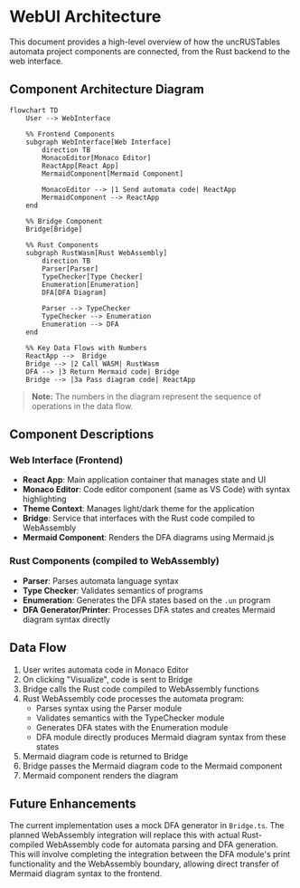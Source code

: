 # WebUI Architecture

This document provides a high-level overview of how the uncRUSTables automata project components are connected, from the Rust backend to the web interface.

## Component Architecture Diagram

```mermaid
flowchart TD
    User --> WebInterface

    %% Frontend Components
    subgraph WebInterface[Web Interface]
        direction TB
        MonacoEditor[Monaco Editor]
        ReactApp[React App]
        MermaidComponent[Mermaid Component]

        MonacoEditor --> |1 Send automata code| ReactApp
        MermaidComponent --> ReactApp
    end

    %% Bridge Component
    Bridge[Bridge]

    %% Rust Components
    subgraph RustWasm[Rust WebAssembly]
        direction TB
        Parser[Parser]
        TypeChecker[Type Checker]
        Enumeration[Enumeration]
        DFA[DFA Diagram]

        Parser --> TypeChecker
        TypeChecker --> Enumeration
        Enumeration --> DFA
    end

    %% Key Data Flows with Numbers
    ReactApp -->  Bridge
    Bridge --> |2 Call WASM| RustWasm
    DFA --> |3 Return Mermaid code| Bridge
    Bridge --> |3a Pass diagram code| ReactApp
```

> **Note:** The numbers in the diagram represent the sequence of operations in the data flow.

## Component Descriptions

### Web Interface (Frontend)

- **React App**: Main application container that manages state and UI
- **Monaco Editor**: Code editor component (same as VS Code) with syntax highlighting
- **Theme Context**: Manages light/dark theme for the application
- **Bridge**: Service that interfaces with the Rust code compiled to WebAssembly
- **Mermaid Component**: Renders the DFA diagrams using Mermaid.js

### Rust Components (compiled to WebAssembly)

- **Parser**: Parses automata language syntax
- **Type Checker**: Validates semantics of programs
- **Enumeration**: Generates the DFA states based on the `.un` program
- **DFA Generator/Printer**: Processes DFA states and creates Mermaid diagram syntax directly

## Data Flow

1. User writes automata code in Monaco Editor
2. On clicking "Visualize", code is sent to  Bridge
3. Bridge calls the Rust code compiled to WebAssembly functions
4. Rust WebAssembly code processes the automata program:
   - Parses syntax using the Parser module
   - Validates semantics with the TypeChecker module
   - Generates DFA states with the Enumeration module
   - DFA module directly produces Mermaid diagram syntax from these states
5. Mermaid diagram code is returned to Bridge
6. Bridge passes the Mermaid diagram code to the Mermaid component
7. Mermaid component renders the diagram

## Future Enhancements

The current implementation uses a mock DFA generator in `Bridge.ts`. The planned WebAssembly integration will replace this with actual Rust-compiled WebAssembly code for automata parsing and DFA generation. This will involve completing the integration between the DFA module's print functionality and the WebAssembly boundary, allowing direct transfer of Mermaid diagram syntax to the frontend.
